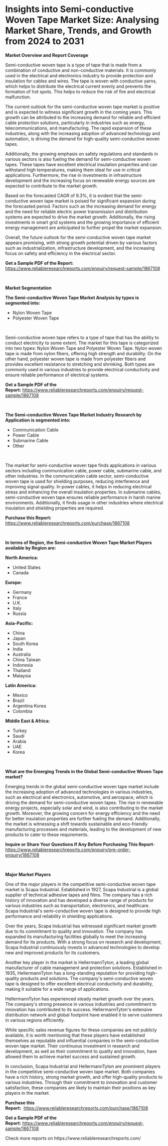 <p><h1>Insights into Semi-conductive Woven Tape Market Size: Analysing Market Share, Trends, and Growth from 2024 to 2031</h1></p><p><strong>Market Overview and Report Coverage</strong></p>
<p><p>Semi-conductive woven tape is a type of tape that is made from a combination of conductive and non-conductive materials. It is commonly used in the electrical and electronics industry to provide protection and insulation for cables and wires. The tape is woven with conductive yarns, which helps to distribute the electrical current evenly and prevents the formation of hot spots. This helps to reduce the risk of fire and electrical malfunction.</p><p>The current outlook for the semi-conductive woven tape market is positive and is expected to witness significant growth in the coming years. This growth can be attributed to the increasing demand for reliable and efficient cable protection solutions, particularly in industries such as energy, telecommunications, and manufacturing. The rapid expansion of these industries, along with the increasing adoption of advanced technology and automation, is driving the demand for high-quality semi-conductive woven tapes.</p><p>Additionally, the growing emphasis on safety regulations and standards in various sectors is also fueling the demand for semi-conductive woven tapes. These tapes have excellent electrical insulation properties and can withstand high temperatures, making them ideal for use in critical applications. Furthermore, the rise in investments in infrastructure development and the increasing focus on renewable energy sources are expected to contribute to the market growth.</p><p>Based on the forecasted CAGR of 9.3%, it is evident that the semi-conductive woven tape market is poised for significant expansion during the forecasted period. Factors such as the increasing demand for energy and the need for reliable electric power transmission and distribution systems are expected to drive the market growth. Additionally, the rising investments in smart grid systems and the growing importance of efficient energy management are anticipated to further propel the market expansion.</p><p>Overall, the future outlook for the semi-conductive woven tape market appears promising, with strong growth potential driven by various factors such as industrialization, infrastructure development, and the increasing focus on safety and efficiency in the electrical sector.</p></p>
<p><strong>Get a Sample PDF of the Report:</strong> <a href="https://www.reliableresearchreports.com/enquiry/request-sample/1867108">https://www.reliableresearchreports.com/enquiry/request-sample/1867108</a></p>
<p>&nbsp;</p>
<p><strong>Market Segmentation</strong></p>
<p><strong>The Semi-conductive Woven Tape Market Analysis by types is segmented into:</strong></p>
<p><ul><li>Nylon Woven Tape</li><li>Polyester Woven Tape</li></ul></p>
<p>&nbsp;</p>
<p><p>Semi-conductive woven tape refers to a type of tape that has the ability to conduct electricity to some extent. The market for this tape is categorized into two types: Nylon Woven Tape and Polyester Woven Tape. Nylon woven tape is made from nylon fibers, offering high strength and durability. On the other hand, polyester woven tape is made from polyester fibers and provides excellent resistance to stretching and shrinking. Both types are commonly used in various industries to provide electrical conductivity and ensure reliable performance of electrical systems.</p></p>
<p><strong>Get a Sample PDF of the Report:</strong>&nbsp;<a href="https://www.reliableresearchreports.com/enquiry/request-sample/1867108">https://www.reliableresearchreports.com/enquiry/request-sample/1867108</a></p>
<p>&nbsp;</p>
<p><strong>The Semi-conductive Woven Tape Market Industry Research by Application is segmented into:</strong></p>
<p><ul><li>Communication Cable</li><li>Power Cable</li><li>Submarine Cable</li><li>Other</li></ul></p>
<p>&nbsp;</p>
<p><p>The market for semi-conductive woven tape finds applications in various sectors including communication cable, power cable, submarine cable, and other industries. In the communication cable sector, semi-conductive woven tape is used for shielding purposes, reducing interference and improving signal quality. In power cables, it helps in reducing electrical stress and enhancing the overall insulation properties. In submarine cables, semi-conductive woven tape ensures reliable performance in harsh marine environments. Additionally, it finds usage in other industries where electrical insulation and shielding properties are required.</p></p>
<p><strong>Purchase this Report:</strong>&nbsp; <a href="https://www.reliableresearchreports.com/purchase/1867108">https://www.reliableresearchreports.com/purchase/1867108</a></p>
<p>&nbsp;</p>
<p><strong>In terms of Region, the Semi-conductive Woven Tape Market Players available by Region are:</strong></p>
<p>
    <p> <strong> North America: </strong>
        <ul>
            <li>United States</li>
            <li>Canada</li>
        </ul>
        </p> 
    <p> <strong> Europe: </strong>
        <ul>
            <li>Germany</li>
            <li>France</li>
            <li>U.K.</li>
            <li>Italy</li>
            <li>Russia</li>
        </ul>
        </p> 
    <p> <strong> Asia-Pacific: </strong>
        <ul>
            <li>China</li>
            <li>Japan</li>
            <li>South Korea</li>
            <li>India</li>
            <li>Australia</li>
            <li>China Taiwan</li>
            <li>Indonesia</li>
            <li>Thailand</li>
            <li>Malaysia</li>
        </ul>
        </p> 
    <p> <strong> Latin America: </strong>
        <ul>
            <li>Mexico</li>
            <li>Brazil</li>
            <li>Argentina Korea</li>
            <li>Colombia</li>
        </ul>
        </p> 
    <p> <strong> Middle East & Africa: </strong>
        <ul>
            <li>Turkey</li>
            <li>Saudi</li>
            <li>Arabia</li>
            <li>UAE</li>
            <li>Korea</li>
        </ul>
    </p>
    </p>
<p>&nbsp;</p>
<p><strong>What are the Emerging Trends in the Global Semi-conductive Woven Tape market?</strong></p>
<p><p>Emerging trends in the global semi-conductive woven tape market include the increasing adoption of advanced technologies in various industries, such as electrical and electronics, automotive, and aerospace, which is driving the demand for semi-conductive woven tapes. The rise in renewable energy projects, especially solar and wind, is also contributing to the market growth. Moreover, the growing concern for energy efficiency and the need for better insulation properties are further fueling the demand. Additionally, the market is witnessing a shift towards sustainable and eco-friendly manufacturing processes and materials, leading to the development of new products to cater to these requirements.</p></p>
<p><strong>Inquire or Share Your Questions If Any Before Purchasing This Report</strong>- <a href="https://www.reliableresearchreports.com/enquiry/pre-order-enquiry/1867108">https://www.reliableresearchreports.com/enquiry/pre-order-enquiry/1867108</a></p>
<p>&nbsp;</p>
<p><strong>Major Market Players</strong></p>
<p><p>One of the major players in the competitive semi-conductive woven tape market is Scapa Industrial. Established in 1927, Scapa Industrial is a global supplier of technical adhesive tapes and films. The company has a rich history of innovation and has developed a diverse range of products for various industries such as transportation, electronics, and healthcare. Scapa Industrial's semi-conductive woven tape is designed to provide high performance and reliability in shielding applications.</p><p>Over the years, Scapa Industrial has witnessed significant market growth due to its commitment to quality and innovation. The company has expanded its manufacturing facilities globally to meet the increasing demand for its products. With a strong focus on research and development, Scapa Industrial continuously invests in advanced technologies to develop new and improved products for its customers.</p><p>Another key player in the market is HellermannTyton, a leading global manufacturer of cable management and protection solutions. Established in 1935, HellermannTyton has a long-standing reputation for providing high-quality products and solutions. The company's semi-conductive woven tape is designed to offer excellent electrical conductivity and durability, making it suitable for a wide range of applications.</p><p>HellermannTyton has experienced steady market growth over the years. The company's strong presence in various industries and commitment to innovation has contributed to its success. HellermannTyton's extensive distribution network and global footprint have enabled it to serve customers in various regions efficiently.</p><p>While specific sales revenue figures for these companies are not publicly available, it is worth mentioning that these players have established themselves as reputable and influential companies in the semi-conductive woven tape market. Their continuous investment in research and development, as well as their commitment to quality and innovation, have allowed them to achieve market success and sustained growth.</p><p>In conclusion, Scapa Industrial and HellermannTyton are prominent players in the competitive semi-conductive woven tape market. Both companies have a rich history, strong market growth, and offer high-quality products to various industries. Through their commitment to innovation and customer satisfaction, these companies are likely to maintain their positions as key players in the market.</p></p>
<p><strong>Purchase this Report:</strong>&nbsp;&nbsp;<a href="https://www.reliableresearchreports.com/purchase/1867108">https://www.reliableresearchreports.com/purchase/1867108</a></p>
<p></p>
<p><strong>Get a Sample PDF of the Report:</strong>&nbsp;<a href="https://www.reliableresearchreports.com/enquiry/request-sample/1867108">https://www.reliableresearchreports.com/enquiry/request-sample/1867108</a></p>
<p>Check more reports on https://www.reliableresearchreports.com/</p>